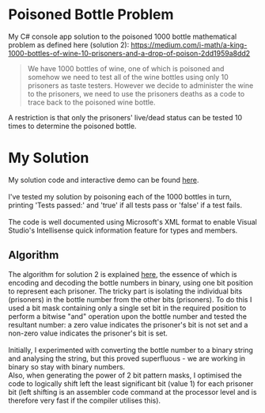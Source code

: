 # Poisoned Bottle Problem
My C# console app solution to the poisoned 1000 bottle mathematical problem as defined here (solution 2): https://medium.com/i-math/a-king-1000-bottles-of-wine-10-prisoners-and-a-drop-of-poison-2dd1959a8dd2
> We have 1000 bottles of wine, one of which is poisoned and somehow we need to test all of the wine bottles using only 10 prisoners as taste testers. However we decide to administer the wine to the prisoners, we need to use the prisoners deaths as a code to trace back to the poisoned wine bottle.

A restriction is that only the prisoners' live/dead status can be tested 10 times to determine the poisoned bottle.

# My Solution
My solution code and interactive demo can be found [here](https://replit.com/@DaveWork26/PoisonedBottleProblem#main.cs).<br/>
<br/>
I've tested my solution by poisoning each of the 1000 bottles in turn, printing 'Tests passed:' and 'true' if all tests pass or 'false' if a test fails.<br/>
<br/>
The code is well documented using Microsoft's XML format to enable Visual Studio's Intellisense quick information feature for types and members.

## Algorithm
The algorithm for solution 2 is explained [here](https://medium.com/i-math/a-king-1000-bottles-of-wine-10-prisoners-and-a-drop-of-poison-2dd1959a8dd2), the essence of which is encoding and decoding the bottle numbers in binary, using one bit position to represent each prisoner. The tricky part is isolating the individual bits (prisoners) in the bottle number from the other bits (prisoners). To do this I used a bit mask containing only a single set bit in the required position to perform a bitwise "and" operation upon the bottle number and tested the resultant number: a zero value indicates the prisoner's bit is not set and a non-zero value indicates the prisoner's bit is set. <br/>
<br/>
Initially, I experimented with converting the bottle number to a binary string and analysing the string, but this proved superfluous - we are working in binary so stay with binary numbers.<br/>
Also, when generating the power of 2 bit pattern masks, I optimised the code to logically shift left the least significant bit (value 1) for each prisoner bit (left shifting is an assembler code command at the processor level and is therefore very fast if the compiler utilises this).
